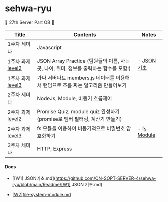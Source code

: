 # sehwa-ryu

🌸 27th Server Part OB 🌸

| Title                                                        | Contents                                                     | Notes                                        |
| ------------------------------------------------------------ | ------------------------------------------------------------ | -------------------------------------------- |
| 1주차 세미나                                                 | Javascript                                                   |                                              |
| 1주차 과제 [level2](https://github.com/ON-SOPT-SERVER-4/sehwa-ryu/blob/main/week1/homework/level2.js) | JSON Array Practice (팀원들의 이름, 사는곳, 나이, 취미, 정보를 출력하는 함수를 포함!) | - [JSON 기초](https://sophuu.tistory.com/14) |
| 1주차 과제 [level3](https://github.com/ON-SOPT-SERVER-4/sehwa-ryu/blob/main/week1/homework/level3.js) | 가짜 서버파트 members.js 데이터를 이용해서 랜덤으로 조를 짜는 알고리즘 만들어보기 |                                              |
| 2주차 세미나                                                 | NodeJs, Module, 비동기 흐름제어                              |                                              |
| 2주차 과제 [level2](https://github.com/ON-SOPT-SERVER-4/sehwa-ryu/tree/main/week2/homework/level2) | Promise Quiz, module quiz 완성하기 (promise로 멤버 필터링, 계산기 만들기) |                                              |
| 2주차 과제 [level3](https://github.com/ON-SOPT-SERVER-4/sehwa-ryu/tree/main/week2/homework/level3) | fs 모듈을 이용하여 비동기적으로 비밀번호 암호화하기          | - [fs Module](https://sophuu.tistory.com/20) |
| 3주차 세미나                                                 | HTTP, Express                                                |                                              |



#### Docs

- [[W1\] JSON기초.md](https://github.com/ON-SOPT-SERVER-4/sehwa-ryu/blob/main/Readme/[W1] JSON 기초.md)

- [[W2\]file-system-module.md](https://github.com/ON-SOPT-SERVER-4/sehwa-ryu/blob/main/Readme/[W2]file-system-module.md)

